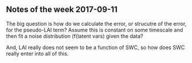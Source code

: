 ## Notes of the week 2017-09-11 ##

The big question is how do we calculate the error, or strucutre of the error, for the pseudo-LAI term? Assume this is constant on some timescale and then fit a noise distribution (f(latent vars) given the data?

And, LAI really does not seem to be a function of SWC, so how does SWC really enter into all of this.